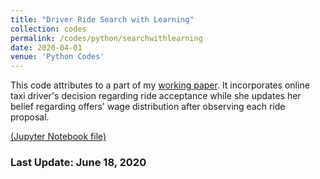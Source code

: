 ```yaml
---
title: "Driver Ride Search with Learning"
collection: codes
permalink: /codes/python/searchwithlearning
date: 2020-04-01
venue: 'Python Codes'
---
```


This code attributes to a part of my [working paper](https://peymanshahidi.github.io/workingpapers/tapsilearning).
It incorporates online taxi driver's decision regarding ride acceptance while she updates her belief regarding
offers' wage distribution after observing each ride proposal.

[(Jupyter Notebook file)](https://www.dropbox.com/s/lkkalblyygw2uus/Search_With_Learning.html?dl=0)

### Last Update: June 18, 2020

